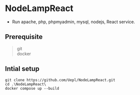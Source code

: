 # NodeLampReact
- Run apache, php, phpmyadmin, mysql, nodejs, React service.


## Prerequisite

>git\
>docker
## Intial setup

```
git clone https://github.com/Uepl/NodeLampReact.git
cd .\NodeLampReact\
docker compose up --build
```
